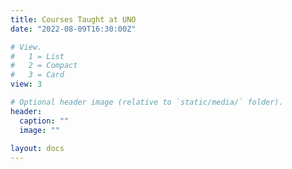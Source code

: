 ```yaml
---
title: Courses Taught at UNO
date: "2022-08-09T16:30:00Z"

# View.
#   1 = List
#   2 = Compact
#   3 = Card
view: 3

# Optional header image (relative to `static/media/` folder).
header:
  caption: ""
  image: ""
  
layout: docs
---
```


